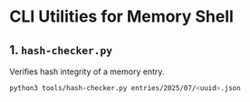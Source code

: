 # CLI Utilities for Memory Shell

## 1. `hash-checker.py`
Verifies hash integrity of a memory entry.

```bash
python3 tools/hash-checker.py entries/2025/07/<uuid>.json
